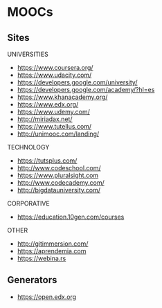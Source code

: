 MOOCs
=====

Sites
-----

UNIVERSITIES
* https://www.coursera.org/
* https://www.udacity.com/
* https://developers.google.com/university/
* https://developers.google.com/academy/?hl=es
* https://www.khanacademy.org/
* https://www.edx.org/
* https://www.udemy.com/
* http://miriadax.net/
* https://www.tutellus.com/
* http://unimooc.com/landing/

TECHNOLOGY
* https://tutsplus.com/
* http://www.codeschool.com/
* https://www.pluralsight.com
* http://www.codecademy.com/
* http://bigdatauniversity.com/

CORPORATIVE
* https://education.10gen.com/courses


OTHER
* http://gitimmersion.com/
* https://aprendemia.com
* https://webina.rs


Generators
----------


* https://open.edx.org